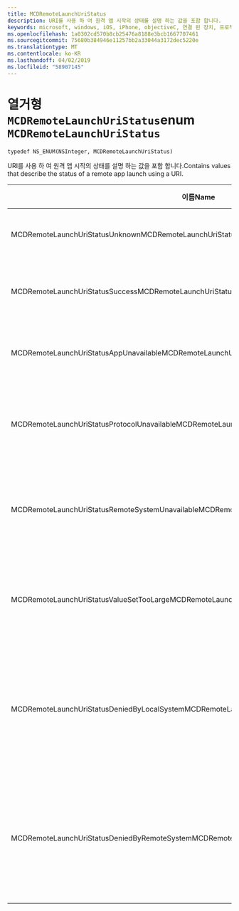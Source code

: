 ```yaml
---
title: MCDRemoteLaunchUriStatus
description: URI를 사용 하 여 원격 앱 시작의 상태를 설명 하는 값을 포함 합니다.
keywords: microsoft, windows, iOS, iPhone, objectiveC, 연결 된 장치, 프로젝트 로마
ms.openlocfilehash: 1a0302cd570b8cb25476a8188e3bcb1667707461
ms.sourcegitcommit: 75680b384946e11257bb2a33044a3172dec5220e
ms.translationtype: MT
ms.contentlocale: ko-KR
ms.lasthandoff: 04/02/2019
ms.locfileid: "58907145"
---
```

# <a name="enum-mcdremotelaunchuristatus"></a><span data-ttu-id="731d6-104">열거형 `MCDRemoteLaunchUriStatus`</span><span class="sxs-lookup"><span data-stu-id="731d6-104">enum `MCDRemoteLaunchUriStatus`</span></span>

`typedef NS_ENUM(NSInteger, MCDRemoteLaunchUriStatus)`

<span data-ttu-id="731d6-105">URI를 사용 하 여 원격 앱 시작의 상태를 설명 하는 값을 포함 합니다.</span><span class="sxs-lookup"><span data-stu-id="731d6-105">Contains values that describe the status of a remote app launch using a URI.</span></span>


| <span data-ttu-id="731d6-106">이름</span><span class="sxs-lookup"><span data-stu-id="731d6-106">Name</span></span>    |<span data-ttu-id="731d6-107">값</span><span class="sxs-lookup"><span data-stu-id="731d6-107">Value</span></span>   |<span data-ttu-id="731d6-108">설명</span><span class="sxs-lookup"><span data-stu-id="731d6-108">Description</span></span>   |                  
|------ |------- |--|
|<span data-ttu-id="731d6-109">MCDRemoteLaunchUriStatusUnknown</span><span class="sxs-lookup"><span data-stu-id="731d6-109">MCDRemoteLaunchUriStatusUnknown</span></span> | <span data-ttu-id="731d6-110">0</span><span class="sxs-lookup"><span data-stu-id="731d6-110">0</span></span>| <span data-ttu-id="731d6-111">상태를 알 수 없습니다.</span><span class="sxs-lookup"><span data-stu-id="731d6-111">The status is unknown.</span></span>|
|<span data-ttu-id="731d6-112">MCDRemoteLaunchUriStatusSuccess</span><span class="sxs-lookup"><span data-stu-id="731d6-112">MCDRemoteLaunchUriStatusSuccess</span></span> | <span data-ttu-id="731d6-113">1</span><span class="sxs-lookup"><span data-stu-id="731d6-113">1</span></span>| <span data-ttu-id="731d6-114">원격 시작이 했습니다.</span><span class="sxs-lookup"><span data-stu-id="731d6-114">The remote launch was successful.</span></span>|
|<span data-ttu-id="731d6-115">MCDRemoteLaunchUriStatusAppUnavailable</span><span class="sxs-lookup"><span data-stu-id="731d6-115">MCDRemoteLaunchUriStatusAppUnavailable</span></span> | <span data-ttu-id="731d6-116">2</span><span class="sxs-lookup"><span data-stu-id="731d6-116">2</span></span> | <span data-ttu-id="731d6-117">대상 앱을 사용할 수 없는 경우</span><span class="sxs-lookup"><span data-stu-id="731d6-117">The target app is unavailable.</span></span>|
|<span data-ttu-id="731d6-118">MCDRemoteLaunchUriStatusProtocolUnavailable</span><span class="sxs-lookup"><span data-stu-id="731d6-118">MCDRemoteLaunchUriStatusProtocolUnavailable</span></span> | <span data-ttu-id="731d6-119">3</span><span class="sxs-lookup"><span data-stu-id="731d6-119">3</span></span> | <span data-ttu-id="731d6-120">대상 앱에서이 URI를 지원 하지 않습니다.</span><span class="sxs-lookup"><span data-stu-id="731d6-120">The target app does not support this URI.</span></span>|
|<span data-ttu-id="731d6-121">MCDRemoteLaunchUriStatusRemoteSystemUnavailable</span><span class="sxs-lookup"><span data-stu-id="731d6-121">MCDRemoteLaunchUriStatusRemoteSystemUnavailable</span></span> | <span data-ttu-id="731d6-122">4</span><span class="sxs-lookup"><span data-stu-id="731d6-122">4</span></span> | <span data-ttu-id="731d6-123">메시지를 보낸 장치를 사용할 수 없는 경우</span><span class="sxs-lookup"><span data-stu-id="731d6-123">The device to which the message was sent is unavailable.</span></span>|
|<span data-ttu-id="731d6-124">MCDRemoteLaunchUriStatusValueSetTooLarge</span><span class="sxs-lookup"><span data-stu-id="731d6-124">MCDRemoteLaunchUriStatusValueSetTooLarge</span></span> | <span data-ttu-id="731d6-125">5</span><span class="sxs-lookup"><span data-stu-id="731d6-125">5</span></span> | <span data-ttu-id="731d6-126">대상 앱으로 보내는 데이터 번들 너무 큽니다.</span><span class="sxs-lookup"><span data-stu-id="731d6-126">The data bundle sent to the target app was too large.</span></span>|
|<span data-ttu-id="731d6-127">MCDRemoteLaunchUriStatusDeniedByLocalSystem</span><span class="sxs-lookup"><span data-stu-id="731d6-127">MCDRemoteLaunchUriStatusDeniedByLocalSystem</span></span> | <span data-ttu-id="731d6-128">6</span><span class="sxs-lookup"><span data-stu-id="731d6-128">6</span></span> | <span data-ttu-id="731d6-129">클라이언트 시스템 원격 시스템 플랫폼을 사용 하지 못하게 합니다.</span><span class="sxs-lookup"><span data-stu-id="731d6-129">The client system has prevented use of the Remote Systems Platform.</span></span>|
|<span data-ttu-id="731d6-130">MCDRemoteLaunchUriStatusDeniedByRemoteSystem</span><span class="sxs-lookup"><span data-stu-id="731d6-130">MCDRemoteLaunchUriStatusDeniedByRemoteSystem</span></span> | <span data-ttu-id="731d6-131">7</span><span class="sxs-lookup"><span data-stu-id="731d6-131">7</span></span> | <span data-ttu-id="731d6-132">대상 장치를 원격 시스템 플랫폼을 사용 하지 못하게 합니다.</span><span class="sxs-lookup"><span data-stu-id="731d6-132">The target device has prevented use of the Remote Systems Platform.</span></span>|